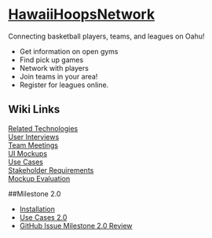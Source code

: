 # [HawaiiHoopsNetwork](http://hawaiihoopsnetwork.scotthonda.cloudbees.net/)
Connecting basketball players, teams, and leagues on Oahu! 
- Get information on open gyms
- Find pick up games
- Network with players 
- Join teams in your area! 
- Register for leagues online.

## Wiki Links
[Related Technologies](https://github.com/hawaiihoopsnetwork/HawaiiHoopsNetwork/wiki/Related-Technologies)  
[User Interviews](https://github.com/hawaiihoopsnetwork/HawaiiHoopsNetwork/wiki/User-Interviews)  
[Team Meetings](https://github.com/hawaiihoopsnetwork/HawaiiHoopsNetwork/wiki/Team-Meetings)  
[UI Mockups](http://hawaiihoopsnetwork.github.io/uimockup)  
[Use Cases](https://github.com/hawaiihoopsnetwork/HawaiiHoopsNetwork/wiki/Use-Cases)  
[Stakeholder Requirements](https://github.com/hawaiihoopsnetwork/HawaiiHoopsNetwork/wiki/Stakeholder-Requirements)  
[Mockup Evaluation](https://github.com/hawaiihoopsnetwork/HawaiiHoopsNetwork/wiki/Mockup-Evaluation)

##Milestone 2.0
- [Installation](https://github.com/hawaiihoopsnetwork/HawaiiHoopsNetwork/wiki/Installation)
- [Use Cases 2.0](https://github.com/hawaiihoopsnetwork/HawaiiHoopsNetwork/wiki/Use-Cases-2.0)
- [GitHub Issue Milestone 2.0 Review](https://github.com/hawaiihoopsnetwork/HawaiiHoopsNetwork/wiki/GitHub-Milestone-2.0-issues)

